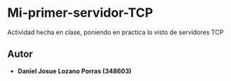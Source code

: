 # Mi-primer-servidor-TCP

Actividad hecha en clase, poniendo en practica lo visto de servidores TCP

## Autor

* **Daniel Josue Lozano Porras (348603)**
